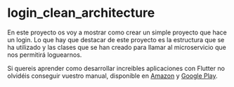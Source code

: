 # login_clean_architecture

En este proyecto os voy a mostrar como crear un simple proyecto que hace un login.
Lo que hay que destacar de este proyecto es la estructura que se ha utilizado y las clases que se han creado para llamar al microservicio que nos permitirá loguearnos.

Si quereis aprender como desarrollar increibles aplicaciones con Flutter no olvidéis conseguir vuestro manual, disponible en [Amazon](https://relinks.me/B084WYSZY2) y [Google Play](https://cutt.ly/btkzLSK).
